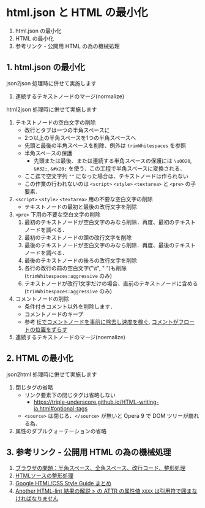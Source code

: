 # html.json と HTML の最小化

1. html.json の最小化
2. HTML の最小化
3. 参考リンク - 公開用 HTML の為の機械処理

## 1. html.json の最小化

json2json 処理時に併せて実施します

1. 連続するテキストノードのマージ(normalize)

html2json 処理時に併せて実施します

1. テキストノードの空白文字の削除
   * 改行とタブは一つの半角スペースに
   * 2つ以上の半角スペースを1つの半角スペースへ
   * 先頭と最後の半角スペースを削除、例外は `trimWhitespaces` を参照
   * 半角スペースの保護
     * 先頭または最後、または連続する半角スペースの保護には `\u0020`, `&#32;`, `&#x20;` を使う．この工程で半角スペースに変換される．
   * ここ迄で空文字列 `""` になった場合は、テキストノードは作られない
   * この作業の行われないのは `<script>` `<style>` `<textarea>` と `<pre>` の子要素．
2. `<script>` `<style>` `<textarea>` 用の不要な空白文字の削除
   * テキストノードの最初と最後の改行文字を削除
3. `<pre>` 下用の不要な空白文字の削除
   1. 最初のテキストノードが空白文字のみなら削除．再度、最初のテキストノードを調べる．
   2. 最初のテキストノードの頭の改行文字を削除
   3. 最後のテキストノードが空白文字のみなら削除．再度、最後のテキストノードを調べる．
   4. 最後のテキストノードの後ろの改行文字を削除
   5. 各行の改行の前の空白文字("\t", " ")も削除(`trimWhitespaces:aggressive` のみ)
   6. テキストノードが改行1文字だけの場合、直前のテキストノードに含める(`trimWhitespaces:aggressive` のみ)
4. コメントノードの削除
   * 条件付きコメント以外を削除します．
   * コメントノードのキープ
   * 参考 [IEでコメントノードを事前に除去し速度を稼ぐ](https://uupaa.hatenadiary.org/entry/20091203/1259820356), [コメントがフロートの位置をずらす](https://web.archive.org/web/20110519022142/http://css-bug.jp/win/ie/ver6/0424/)
5. 連続するテキストノードのマージ(noemalize)

## 2. HTML の最小化

json2html 処理時に併せて実施します

1. 閉じタグの省略
   * リンク要素下の閉じタグは省略しない
     * https://triple-underscore.github.io/HTML-writing-ja.html#optional-tags
   * `<source>` は閉じる．`</source>` が無いと Opera 9 で DOM ツリーが崩れる為．
2. 属性のダブルクォーテーションの省略

## 3. 参考リンク - 公開用 HTML の為の機械処理

1. [ブラウザの問題：半角スペース、全角スペース、改行コード、整形処理](https://web.archive.org/web/20190330184130/http://www.geocities.co.jp/SiliconValley-SanJose/2485/browsertrouble.html)
2. [HTMLソースの整形処理](https://web.archive.org/web/20190331001728/http://www.geocities.co.jp/SiliconValley-SanJose/2485/reform.html)
3. [Google HTML/CSS Style Guide まとめ](https://qiita.com/Sugima/items/785644372397595644ba)
4. [Another HTML-lint 結果の解説 > <TAG> の ATTR の属性値 `XXXX` は引用符で囲まなければなりません](http://openlab.ring.gr.jp/k16/htmllint/explain.html#quote-attribute-value)